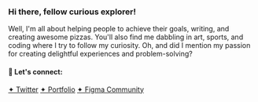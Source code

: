 ### Hi there, fellow curious explorer!

Well, I'm all about helping people to achieve their goals, writing, and creating awesome pizzas. You'll also find me dabbling in art, sports, and coding where I try to follow my curiosity. Oh, and did I mention my passion for creating delightful experiences and problem-solving?


#### 🤝 Let's connect:
[✦ Twitter](https://twitter.com/sajadabedi)
[✦ Portfolio](https://sajjad.one)
[✦ Figma Community](https://figma.com/@sajad)
